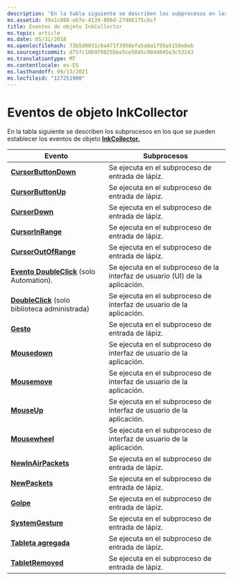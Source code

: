 ```yaml
---
description: 'En la tabla siguiente se describen los subprocesos en los que se pueden establecer los eventos de objeto InkCollector. EventThreadsCursorButtonDownFires en el subproceso de entrada de lápiz. CursorButtonUpFires en el subproceso de entrada de lápiz. CursorDownFires en el subproceso de entrada de lápiz. CursorInRangeFires en el subproceso de entrada de lápiz. CursorOutOfRangeFires en el subproceso de entrada de lápiz. Evento DoubleClick (solo Automation). Se ejecuta en el subproceso de la interfaz de usuario (UI) de la aplicación. DoubleClick (solo biblioteca administrada) se ejecuta en el subproceso de interfaz de usuario de la aplicación. GestureFires en el subproceso de entrada de lápiz. MouseDownFires en el subproceso de interfaz de usuario de la aplicación. MouseMoveFires en el subproceso de interfaz de usuario de la aplicación. MouseUpFires en el subproceso de interfaz de usuario de la aplicación. MouseWheelFires en el subproceso de interfaz de usuario de la aplicación. NewInAirPacketsFires en el subproceso de entrada de lápiz. NewPacketsFires en el subproceso de entrada de lápiz. StrokeFires en el subproceso de entrada de lápiz. SystemGestureFires en el subproceso de entrada de lápiz. Tableta AgregadaFires en el subproceso de entrada de lápiz. TabletRemovedFires en el subproceso de entrada de lápiz. '
ms.assetid: 39a1c868-eb7e-4139-806d-27d86175cbcf
title: Eventos de objeto InkCollector
ms.topic: article
ms.date: 05/31/2018
ms.openlocfilehash: 73b5d0031c6a471f3958efa5a8a1f95a5150e8eb
ms.sourcegitcommit: d75fc10b9f0825bbe5ce5045c90d4045e3c53243
ms.translationtype: MT
ms.contentlocale: es-ES
ms.lasthandoff: 09/13/2021
ms.locfileid: "127251900"
---
```

# <a name="inkcollector-object-events"></a>Eventos de objeto InkCollector

En la tabla siguiente se describen los subprocesos en los que se pueden establecer los eventos de objeto [**InkCollector.**](inkcollector-class.md)



| Evento                                                                              | Subprocesos                                                           |
|------------------------------------------------------------------------------------|-------------------------------------------------------------------|
| [**CursorButtonDown**](inkcollector-cursorbuttondown.md)                          | Se ejecuta en el subproceso de entrada de lápiz.<br/>                               |
| [**CursorButtonUp**](inkcollector-cursorbuttonup.md)                              | Se ejecuta en el subproceso de entrada de lápiz.<br/>                               |
| [**CursorDown**](inkcollector-cursordown.md)                                      | Se ejecuta en el subproceso de entrada de lápiz.<br/>                               |
| [**CursorInRange**](inkcollector-cursorinrange.md)                                | Se ejecuta en el subproceso de entrada de lápiz.<br/>                               |
| [**CursorOutOfRange**](inkcollector-cursoroutofrange.md)                          | Se ejecuta en el subproceso de entrada de lápiz.<br/>                               |
| [**Evento DoubleClick**](inkcollector-doubleclick.md) (solo Automation).           | Se ejecuta en el subproceso de la interfaz de usuario (UI) de la aplicación.<br/> |
| [**DoubleClick**](/previous-versions/ms567614(v=vs.100)) (solo biblioteca administrada) | Se ejecuta en el subproceso de interfaz de usuario de la aplicación.<br/>                  |
| [**Gesto**](inkcollector-gesture.md)                                            | Se ejecuta en el subproceso de entrada de lápiz.<br/>                               |
| [**Mousedown**](inkcollector-mousedown.md)                                        | Se ejecuta en el subproceso de interfaz de usuario de la aplicación.<br/>                  |
| [**Mousemove**](inkcollector-mousemove.md)                                        | Se ejecuta en el subproceso de interfaz de usuario de la aplicación.<br/>                  |
| [**MouseUp**](inkcollector-mouseup.md)                                            | Se ejecuta en el subproceso de interfaz de usuario de la aplicación.<br/>                  |
| [**Mousewheel**](inkcollector-mousewheel.md)                                      | Se ejecuta en el subproceso de interfaz de usuario de la aplicación.<br/>                  |
| [**NewInAirPackets**](inkcollector-newinairpackets.md)                            | Se ejecuta en el subproceso de entrada de lápiz.<br/>                               |
| [**NewPackets**](inkcollector-newpackets.md)                                      | Se ejecuta en el subproceso de entrada de lápiz.<br/>                               |
| [**Golpe**](inkcollector-stroke.md)                                              | Se ejecuta en el subproceso de entrada de lápiz.<br/>                               |
| [**SystemGesture**](inkcollector-systemgesture.md)                                | Se ejecuta en el subproceso de entrada de lápiz.<br/>                               |
| [**Tableta agregada**](inkcollector-tabletadded.md)                                    | Se ejecuta en el subproceso de entrada de lápiz.<br/>                               |
| [**TabletRemoved**](inkcollector-tabletremoved.md)                                | Se ejecuta en el subproceso de entrada de lápiz.<br/>                               |



 

 

